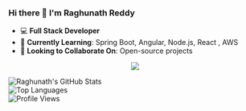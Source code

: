### Hi there 👋 I'm Raghunath Reddy

- 💻 **Full Stack Developer**  
- 🌱 **Currently Learning**: Spring Boot, Angular, Node.js, React , AWS 
- 👯 **Looking to Collaborate On**: Open-source projects  

<div align="center">
  <a href="https://github.com/raghunathreddy/github-readme-stats">
    <img align="center" src="https://github-readme-stats.vercel.app/api/pin/?username=raghunathreddy&repo=github-readme-stats" />
  </a>
</div>

![Raghunath's GitHub Stats](https://github-readme-stats.vercel.app/api?username=raghunathreddy&show_icons=true&theme=tokyonight)  
![Top Languages](https://github-readme-stats.vercel.app/api/top-langs/?username=raghunathreddy&layout=compact&theme=tokyonight)  
![Profile Views](https://komarev.com/ghpvc/?username=raghunathreddy&label=PROFILE+VIEWS)
